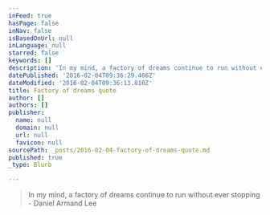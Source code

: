 ```yaml
---
inFeed: true
hasPage: false
inNav: false
isBasedOnUrl: null
inLanguage: null
starred: false
keywords: []
description: 'In my mind, a factory of dreams continue to run without ever stopping - Daniel Armand Lee'
datePublished: '2016-02-04T09:36:29.466Z'
dateModified: '2016-02-04T09:36:13.810Z'
title: Factory of dreams quote
author: []
authors: []
publisher:
  name: null
  domain: null
  url: null
  favicon: null
sourcePath: _posts/2016-02-04-factory-of-dreams-quote.md
published: true
_type: Blurb

---
```

> In my mind, a factory of dreams continue to run without ever stopping - Daniel Armand Lee